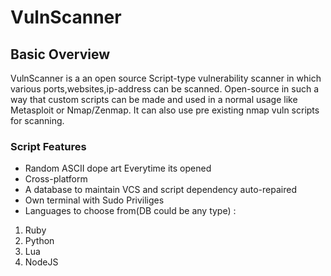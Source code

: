 # **VulnScanner**

## Basic Overview

VulnScanner is a an open source Script-type vulnerability scanner in which various ports,websites,ip-address can be scanned. Open-source in such a way that custom scripts can be made and used in a normal usage like Metasploit or Nmap/Zenmap. It can also use pre existing nmap vuln scripts for scanning.

### Script Features
 * Random ASCII dope art Everytime its opened
 * Cross-platform
 * A database to maintain VCS and script dependency auto-repaired
 * Own terminal with Sudo Priviliges
 * Languages to choose from(DB could be any type) :
 1. Ruby
 2. Python
 3. Lua
 4. NodeJS
